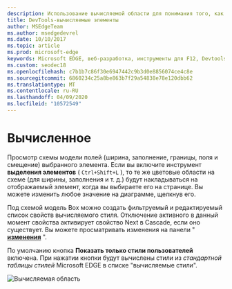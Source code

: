 ```yaml
---
description: Использование вычисляемой области для понимания того, как вычисляются каскадные и вычисляемые элементы CSS в элементах страницы
title: DevTools-вычисляемые элементы
author: MSEdgeTeam
ms.author: msedgedevrel
ms.date: 10/10/2017
ms.topic: article
ms.prod: microsoft-edge
keywords: Microsoft EDGE, веб-разработка, инструменты для F12, Devtools, элементы, CSS, вычисляемое значение, модель Box
ms.custom: seodec18
ms.openlocfilehash: c7b1b7c86f30e6947442c9b3d0e8856074ce4c8e
ms.sourcegitcommit: 6860234c25a8be863b7f29a54838e78e120dbb62
ms.translationtype: MT
ms.contentlocale: ru-RU
ms.lasthandoff: 04/09/2020
ms.locfileid: "10572549"
---
```

# Вычисленное

Просмотр схемы модели полей (ширина, заполнение, границы, поля и смещение) выбранного элемента. Если вы включите инструмент **выделения элементов** ( `Ctrl+Shift+L` ), то те же цветовые области на схеме (для ширины, заполнения и т. д.) будут накладываться на отображаемый элемент, когда вы выбираете его на странице. Вы можете изменить любое значение на диаграмме, щелкнув его. 

Под схемой модель Box можно создать фильтруемый и редактируемый список свойств вычисляемого стиля. Отключение активного в данный момент свойства активирует свойство Next в Cascade, если оно существует. Вы можете просматривать изменения на панели " [**изменения**](./changes.md) ".

По умолчанию кнопка **Показать только стили пользователей** включена. При нажатии кнопки будут вычислены стили из *стандартной таблицы стилей* Microsoft EDGE в списке "вычисляемые стили".

![Вычисляемая область](../media/elements_computed.png)